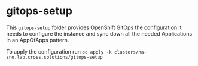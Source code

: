 # gitops-setup

This `gitops-setup` folder provides OpenShift GitOps the configuration it needs to configure the instance and sync down all the needed Applications in an AppOfApps pattern.

To apply the configuration run `oc apply -k clusters/na-sno.lab.cross.solutions/gitops-setup`